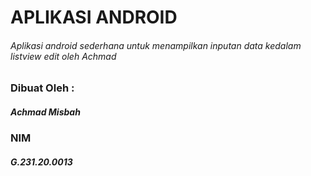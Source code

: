 # APLIKASI ANDROID
###### Aplikasi android sederhana untuk menampilkan inputan data kedalam listview edit oleh Achmad

### Dibuat Oleh :
##### Achmad Misbah
### NIM
##### G.231.20.0013